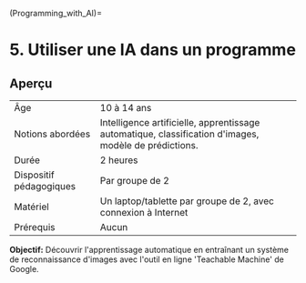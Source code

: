 (Programming_with_AI)=
# 5. Utiliser une IA dans un programme

## Aperçu

|||
:--- | :--- |
|Âge |10 à 14 ans|
|Notions abordées|Intelligence artificielle, apprentissage automatique, classification d'images, modèle de prédictions.|
| Durée| 2 heures|
| Dispositif pédagogiques| Par groupe de 2|
| Matériel| Un laptop/tablette par groupe de 2, avec connexion à Internet|
| Prérequis| Aucun|

**Objectif:** Découvrir l'apprentissage automatique en entraînant un système de reconnaissance d'images avec l'outil en ligne 'Teachable Machine' de Google. 

